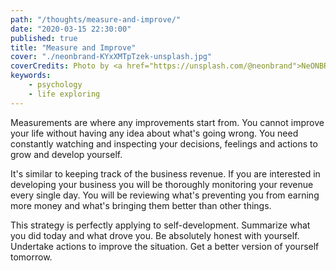 ```yaml
---
path: "/thoughts/measure-and-improve/"
date: "2020-03-15 22:30:00"
published: true
title: "Measure and Improve"
cover: "./neonbrand-KYxXMTpTzek-unsplash.jpg"
coverCredits: Photo by <a href="https://unsplash.com/@neonbrand">NeONBRAND</a> on <a href="https://unsplash.com/">Unsplash</a>
keywords:
    - psychology
    - life exploring
---
```


Measurements are where any improvements start from. You cannot improve your life without having any idea about what's going wrong. You need constantly watching and inspecting your decisions, feelings and actions to grow and develop yourself.

It's similar to keeping track of the business revenue. If you are interested in developing your business you will be thoroughly monitoring your revenue every single day. You will be reviewing what's preventing you from earning more money and what's bringing them better than other things.

This strategy is perfectly applying to self-development. Summarize what you did today and what drove you. Be absolutely honest with yourself. Undertake actions to improve the situation. Get a better version of yourself tomorrow.

